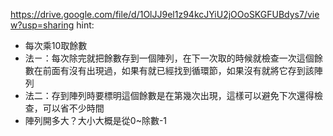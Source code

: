 https://drive.google.com/file/d/1OlJJ9el1z94kcJYiU2jOOoSKGFUBdys7/view?usp=sharing
hint:
* 每次乘10取餘數
* 法ㄧ：每次除完就把餘數存到一個陣列，在下一次取的時候就檢查一次這個餘數在前面有沒有出現過，如果有就已經找到循環節，如果沒有就將它存到該陣列
* 法二：存到陣列時要標明這個餘數是在第幾次出現，這樣可以避免下次還得檢查，可以省不少時間
* 陣列開多大？大小大概是從0~除數-1
